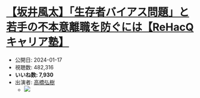 # [【坂井風太】「生存者バイアス問題」と若手の不本意離職を防ぐには【ReHacQキャリア塾】](https://www.youtube.com/watch?v=K1cs_1ChP70)
-   公開日: 2024-01-17
-   視聴数: 482,316
-   **いいね数: 7,930**
-   出演者: [高橋弘樹](/rehacq_fan/people/高橋弘樹 "wikilink")
    - [![](https://img.youtube.com/vi/K1cs_1ChP70/hqdefault.jpg)](https://www.youtube.com/watch?v=K1cs_1ChP70)
